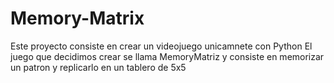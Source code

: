 # Memory-Matrix
Este proyecto consiste en crear un videojuego unicamnete con Python
El juego que decidimos crear se llama MemoryMatriz y consiste en memorizar un patron y replicarlo en un tablero de 5x5

